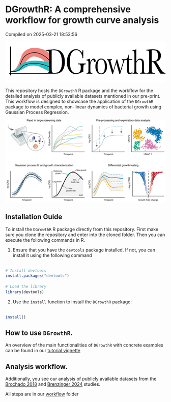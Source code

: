DGrowthR: A comprehensive workflow for growth curve analysis
================
Compiled on 2025-03-21 18:53:56

![](assets/Logo-DGrowthR.png)

This repository hosts the `DGrowthR` R package and the workflow for the
detailed analysis of publicly available datasets mentioned in our
pre-print. This workflow is designed to showcase the application of the
`DGrowthR` package to model complex, non-linear dynamics of bacterial
growth using Gaussian Process Regression.

![](assets/dgrowthr_panel.png)

## Installation Guide

To install the `DGrowthR` R package directly from this repository. First
make sure you clone the repository and enter into the cloned folder.
Then you can execute the following commands in R.

1.  Ensure that you have the `devtools` package installed. If not, you
    can install it using the following command

``` r

# Install devtools
install.packages("devtools")

# Load the library
library(devtools)
```

2.  Use the `install` function to install the `DGrowthR` package:

``` r

install()
```

## How to use `DGrowthR`.

An overview of the main functionalities of `DGrowthR` with concrete
examples can be found in our [tutorial
vignette](https://github.com/bio-datascience/DGrowthR/blob/main/vignettes/DGrowthR.Rmd)

## Analysis workflow.

Additionally, you see our analysis of publicly available datasets from
the [Brochado 2018](https://www.nature.com/articles/s41586-018-0278-9)
and [Brenzinger
2024](https://www.nature.com/articles/s41564-023-01556-y) studies.

All steps are in our
[workflow](https://github.com/bio-datascience/DGrowthR/tree/main/workflow)
folder
